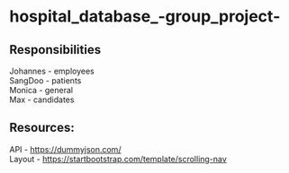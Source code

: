 # hospital_database_-group_project-

## Responsibilities  
  
Johannes - employees  
SangDoo - patients  
Monica - general  
Max - candidates  
  
## Resources:  
  
API - https://dummyjson.com/  
Layout - https://startbootstrap.com/template/scrolling-nav  